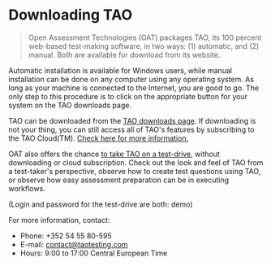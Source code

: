 # Downloading TAO

>Open Assessment Technologies (OAT) packages TAO, its 100 percent web-based test-making software, in two ways: (1) automatic, and (2) manual. Both are available for download from its website.

Automatic installation is available for Windows users, while manual installation can be done on any computer using any operating system. As long as your machine is connected to the Internet, you are good to go. The only step to this procedure is to click on the appropriate button for your system on the TAO downloads page.

TAO can be downloaded from the [TAO downloads page](http://www.taotesting.com/get-tao/official-tao-packages/). If downloading is not your thing, you can still access all of TAO's features by subscribing to the TAO Cloud(TM). [Check here for more information.](http://www.taotesting.com/support/professional-services/hosting-services-custom-offer-request-form/)

OAT also offers the chance [to take TAO on a test-drive](http://www.taotesting.com/get-tao/take-test-drive/), without downloading or cloud subscription. Check out the look and feel of TAO from a test-taker's perspective, observe how to create test questions using TAO, or observe how easy assessment preparation can be in executing workflows. 

(Login and password for the test-drive are both: demo)

For more information, contact:

- Phone: +352 54 55 80-595
- E-mail: [contact@taotesting.com](mailto:contact@taotesting.com)
- Hours: 9:00 to 17:00 Central European Time

